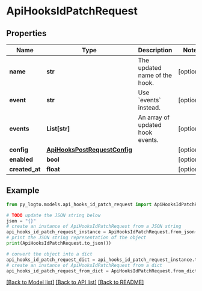 # ApiHooksIdPatchRequest


## Properties

Name | Type | Description | Notes
------------ | ------------- | ------------- | -------------
**name** | **str** | The updated name of the hook. | [optional] 
**event** | **str** | Use &#x60;events&#x60; instead. | [optional] 
**events** | **List[str]** | An array of updated hook events. | [optional] 
**config** | [**ApiHooksPostRequestConfig**](ApiHooksPostRequestConfig.md) |  | [optional] 
**enabled** | **bool** |  | [optional] 
**created_at** | **float** |  | [optional] 

## Example

```python
from py_logto.models.api_hooks_id_patch_request import ApiHooksIdPatchRequest

# TODO update the JSON string below
json = "{}"
# create an instance of ApiHooksIdPatchRequest from a JSON string
api_hooks_id_patch_request_instance = ApiHooksIdPatchRequest.from_json(json)
# print the JSON string representation of the object
print(ApiHooksIdPatchRequest.to_json())

# convert the object into a dict
api_hooks_id_patch_request_dict = api_hooks_id_patch_request_instance.to_dict()
# create an instance of ApiHooksIdPatchRequest from a dict
api_hooks_id_patch_request_from_dict = ApiHooksIdPatchRequest.from_dict(api_hooks_id_patch_request_dict)
```
[[Back to Model list]](../README.md#documentation-for-models) [[Back to API list]](../README.md#documentation-for-api-endpoints) [[Back to README]](../README.md)


